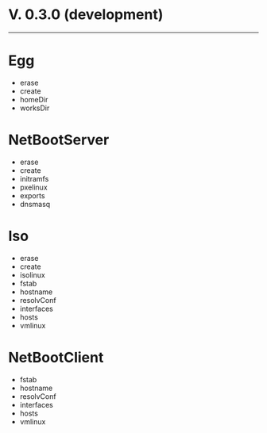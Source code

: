 # V. 0.3.0 (development)

---
# Egg 
* erase
* create
* homeDir
* worksDir

# NetBootServer
* erase
* create
* initramfs
* pxelinux
* exports
* dnsmasq

# Iso
* erase
* create
* isolinux
* fstab
* hostname
* resolvConf
* interfaces
* hosts
* vmlinux

# NetBootClient
* fstab
* hostname
* resolvConf
* interfaces
* hosts
* vmlinux
